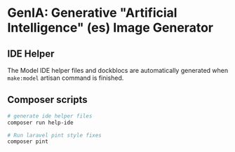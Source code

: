# GenIA: Generative "Artificial Intelligence" (es) Image Generator

## IDE Helper
The Model IDE helper files and dockblocs are automatically generated when `make:model` artisan command is finished.

## Composer scripts
```sh
# generate ide helper files
composer run help-ide

# Run laravel pint style fixes
composer pint
```
